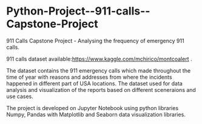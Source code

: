 # Python-Project--911-calls--Capstone-Project

911 Calls Capstone Project - Analysing the frequency of emergency 911 calls.

911 calls dataset available:https://www.kaggle.com/mchirico/montcoalert .

The dataset contains the 911 emergency calls which made throughout the time of year with reasons and addresses from where the incidents happened in different part of USA locations. The dataset used for data analysis and visualization of the reports based on different sceneraions and use cases.

The project is developed on Jupyter Notebook using python libraries Numpy, Pandas with Matplotlib and Seaborn data visualization libraries.


